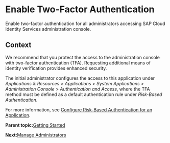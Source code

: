 <!-- loioc6a5c41872234d8b80f28d48a4d31ca0 -->

# Enable Two-Factor Authentication

Enable two-factor authentication for all administrators accessing SAP Cloud Identity Services administration console.



<a name="loioc6a5c41872234d8b80f28d48a4d31ca0__context_bkb_j5c_lxb"/>

## Context

We recommend that you protect the access to the administration console with two-factor authentication \(TFA\). Requesting additional means of identity verification provides enhanced security.

The initial administrator configures the access to this application under *Applications & Resources* \> *Applications* \> *System Applications* \> *Administration Console* \> *Authentication and Access*, where the TFA method must be defined as a default authentication rule under *Risk-Based Authentication*.

For more information, see [Configure Risk-Based Authentication for an Application](https://help.sap.com/docs/identity-authentication/identity-authentication/configure-risk-based-authentication-for-application?version=Cloud).

**Parent topic:**[Getting Started](getting-started-cac115c.md "Getting started with SAP Cloud Identity Services involves the following steps:")

**Next:**[Manage Administrators](manage-administrators-ac8ea90.md "View and configure the administrator authorizations. Add additional user administrators.")

